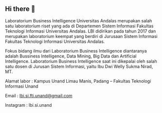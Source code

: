 ## Hi there 👋

Laboratorium Business Intelligence Universitas Andalas merupakan salah satu laboratorium riset yang ada di Departemen Sistem Informasi Fakultas Teknologi Informasi Universitas Andalas. LBI didirikan pada tahun 2017 dan merupakan laboratorium keempat yang berdiri di Jurusaan Sistem Informasi Fakultas Teknologi Informasi Universitas Andalas.

Fokus bidang ilmu dari Laboratorium Business Intelligence diantaranya adalah Bussiness Intelligence, Data Mining, Big Data dan Artificial Intelligence. Laboratorium Business Intelligence saat ini dikepalai oleh salah satu dosen di Jurusan Sistem Informasi, yaitu Ibu Dwi Welly Sukma Nirad, MT.

Alamat labor :  Kampus Unand Limau Manis, Padang – Fakultas Teknologi Informasi Unand

Email : lbi.si.fti.unand@gmail.com

Instagram : lbi.si.unand
